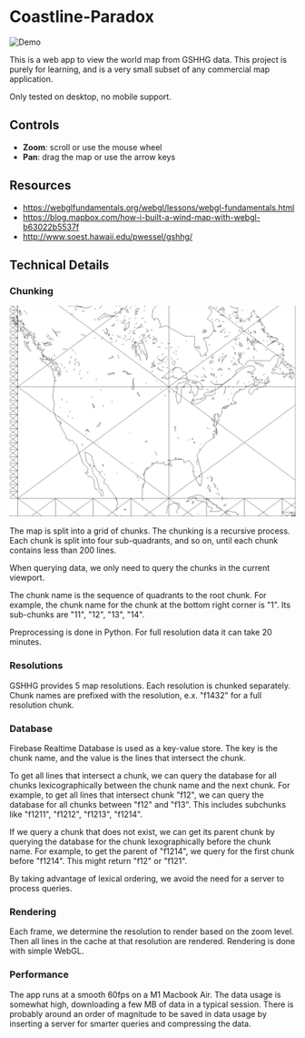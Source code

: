 # Coastline-Paradox

![Demo](img/recording.gif)

This is a web app to view the world map from GSHHG data. This project is purely for learning, and is a very small subset of any commercial map application. 

Only tested on desktop, no mobile support.

## Controls

- **Zoom**: scroll or use the mouse wheel
- **Pan**: drag the map or use the arrow keys

## Resources
- https://webglfundamentals.org/webgl/lessons/webgl-fundamentals.html
- https://blog.mapbox.com/how-i-built-a-wind-map-with-webgl-b63022b5537f
- http://www.soest.hawaii.edu/pwessel/gshhg/


## Technical Details

### Chunking
![Chunks](img/chunkborders.png)

The map is split into a grid of chunks. The chunking is a recursive process. Each chunk is split into four sub-quadrants, and so on, until each chunk contains less than 200 lines.

When querying data, we only need to query the chunks in the current viewport.

The chunk name is the sequence of quadrants to the root chunk. For example, the chunk name for the chunk at the bottom right corner is "1". Its sub-chunks are "11", "12", "13", "14".

Preprocessing is done in Python. For full resolution data it can take 20 minutes.

### Resolutions

GSHHG provides 5 map resolutions. Each resolution is chunked separately. Chunk names are prefixed with the resolution, e.x. "f1432" for a full resolution chunk.

### Database

Firebase Realtime Database is used as a key-value store. The key is the chunk name, and the value is the lines that intersect the chunk.

To get all lines that intersect a chunk, we can query the database for all chunks lexicographically between the chunk name and the next chunk. For example, to get all lines that intersect chunk "f12", we can query the database for all chunks between "f12" and "f13". This includes subchunks like "f1211", "f1212", "f1213", "f1214".

If we query a chunk that does not exist, we can get its parent chunk by querying the database for the chunk lexographically before the chunk name. For example, to get the parent of "f1214", we query for the first chunk before "f1214". This might return "f12" or "f121".

By taking advantage of lexical ordering, we avoid the need for a server to process queries.

### Rendering

Each frame, we determine the resolution to render based on the zoom level. Then all lines in the cache at that resolution are rendered. Rendering is done with simple WebGL.

### Performance

The app runs at a smooth 60fps on a M1 Macbook Air. The data usage is somewhat high, downloading a few MB of data in a typical session. There is probably around an order of magnitude to be saved in data usage by inserting a server for smarter queries and compressing the data.